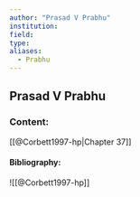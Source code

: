 ```yaml
---
author: "Prasad V Prabhu"
institution:
field:
type:
aliases:
  - Prabhu
---
```


## Prasad V Prabhu

### Content:
[[@Corbett1997-hp|Chapter 37]]

#### Bibliography:

![[@Corbett1997-hp]]